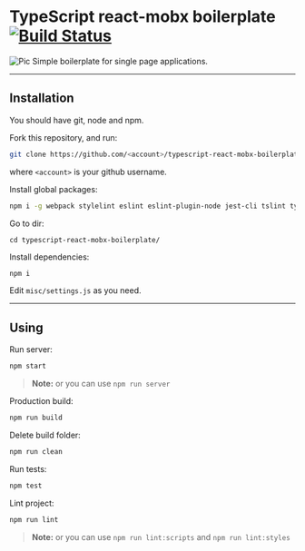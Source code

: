 # TypeScript react-mobx boilerplate [![Build Status](https://travis-ci.org/lozinsky/typescript-react-mobx-boilerplate.svg?branch=master)](https://travis-ci.org/lozinsky/typescript-react-mobx-boilerplate)
![Pic](http://i.imgur.com/uB7Dtbc.jpg)
Simple boilerplate for single page applications.
___

## Installation
You should have git, node and npm.

Fork this repository, and run:
```sh
git clone https://github.com/<account>/typescript-react-mobx-boilerplate.git
```
where ```<account>``` is your github username.

Install global packages:

```sh
npm i -g webpack stylelint eslint eslint-plugin-node jest-cli tslint typescript@2.0.3
```

Go to dir:

```
cd typescript-react-mobx-boilerplate/
```

Install dependencies:

```sh
npm i
```

Edit ```misc/settings.js``` as you need.

___
## Using
Run server:

```sh
npm start
```

> **Note:** or you can use ```npm run server```

Production build:

```sh
npm run build
```

Delete build folder:

```sh
npm run clean
```

Run tests:

```sh
npm test
```

Lint project:

```sh
npm run lint
```

> **Note:** or you can use ```npm run lint:scripts``` and ```npm run lint:styles```